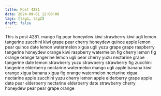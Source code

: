 ```yaml
---
title: Post 4281
date: 2024-09-01 12:00:00
tags: [tag1, tag2]
draft: false
---
```

This is post 4281.
mango
fig
pear
honeydew
kiwi
strawberry
kiwi
ugli
lemon
tangerine
zucchini
kiwi
grape
pear
cherry
honeydew
quince
apple
lemon
pear
quince
date
lemon
watermelon
xigua
ugli
yuzu
grape
grape
raspberry
tangerine
honeydew
orange
kiwi
raspberry
watermelon
fig
cherry
lemon
fig
orange
orange
tangerine
lemon
ugli
pear
cherry
yuzu
nectarine
grape
tangerine
date
lemon
strawberry
yuzu
strawberry
strawberry
fig
zucchini
tangerine
elderberry
nectarine
watermelon
mango
ugli
apple
banana
kiwi
orange
xigua
banana
xigua
fig
orange
watermelon
nectarine
xigua
nectarine
apple
zucchini
yuzu
cherry
lemon
apple
elderberry
grape
apple
date
pear
elderberry
nectarine
elderberry
date
strawberry
cherry
honeydew
pear
pear
grape
orange
